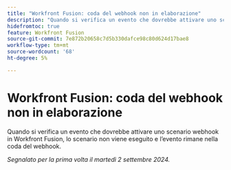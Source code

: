 ```yaml
---
title: "Workfront Fusion: coda del webhook non in elaborazione"
description: "Quando si verifica un evento che dovrebbe attivare uno scenario webhook in Workfront Fusion, lo scenario non viene eseguito e l’evento rimane nella coda del webhook."
hidefromtoc: true
feature: Workfront Fusion
source-git-commit: 7e872b20658c7d5b330dafce98c80d624d17bae8
workflow-type: tm+mt
source-wordcount: '68'
ht-degree: 5%

---
```



# Workfront Fusion: coda del webhook non in elaborazione

Quando si verifica un evento che dovrebbe attivare uno scenario webhook in Workfront Fusion, lo scenario non viene eseguito e l’evento rimane nella coda del webhook.

_Segnalato per la prima volta il martedì 2 settembre 2024._

